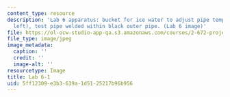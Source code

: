 ```yaml
---
content_type: resource
description: 'Lab 6 apparatus: bucket for ice water to adjust pipe temperature (upper
  left), test pipe welded within black outer pipe. (Lab 6 image)'
file: https://ol-ocw-studio-app-qa.s3.amazonaws.com/courses/2-672-project-laboratory-spring-2009/5ff12309e3b3639a1d5125217b96b956_lab61.jpg
file_type: image/jpeg
image_metadata:
  caption: ''
  credit: ''
  image-alt: ''
resourcetype: Image
title: Lab 6-1
uid: 5ff12309-e3b3-639a-1d51-25217b96b956
---
```

